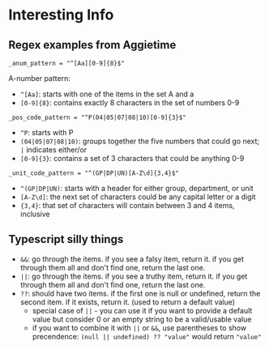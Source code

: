 # Interesting Info

## Regex examples from Aggietime

`_anum_pattern = "^[Aa][0-9]{8}$"`

A-number pattern:

- `^[Aa]`: starts with one of the items in the set A and a
- `[0-9]{8}`: contains exactly 8 characters in the set of numbers 0-9

`_pos_code_pattern = "^P(04|05|07|08|10)[0-9]{3}$"`

- `^P`: starts with P
- `(04|05|07|08|10)`: groups together the five numbers that could go next; `|` indicates either/or
- `[0-9]{3}`: contains a set of 3 characters that could be anything 0-9

`_unit_code_pattern = "^(GP|DP|UN)[A-Z\d]{3,4}$"`

- `^(GP|DP|UN)`: starts with a header for either group, department, or unit
- `[A-Z\d]`: the next set of characters could be any capital letter or a digit
- `{3,4}`: that set of characters will contain between 3 and 4 items, inclusive

## Typescript silly things

- `&&`: go through the items. if you see a falsy item, return it. if you get through them all and don't find one, return the last one.
- `||`: go through the items. if you see a truthy item, return it. if you get through them all and don't find one, return the last one.
- `??`: should have two items. if the first one is null or undefined, return the second item. if it exists, return it. (used to return a default value)
  - special case of `||` - you can use it if you want to provide a default value but consider 0 or an empty string to be a valid/usable value
  - if you want to combine it with `||` or `&&`, use parentheses to show precendence: `(null || undefined) ?? "value"` would return `"value"`
